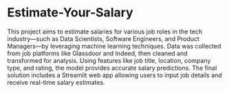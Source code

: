 # Estimate-Your-Salary
This project aims to estimate salaries for various job roles in the tech industry—such as Data Scientists, Software Engineers, and Product Managers—by leveraging machine learning techniques. Data was collected from job platforms like Glassdoor and Indeed, then cleaned and transformed for analysis. Using features like job title, location, company type, and rating, the model provides accurate salary predictions. The final solution includes a Streamlit web app allowing users to input job details and receive real-time salary estimates.
